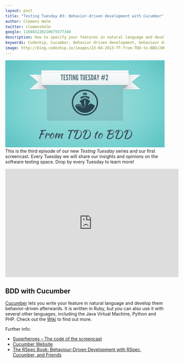 ```yaml
---
layout: post
title: "Testing Tuesday #3: Behavior-driven development with Cucumber"
author: Clemens Helm
twitter: clemenshelm
google: 116883220210675577340
description: How to specify your features in natural language and develop them behavior-driven using Cucumber.
keywords: Codeship, Cucumber, Behavior driven development, behaviour driven development, testing tuesday, testing tools, testing methodologies, develop iteratively, hosted testing, testing in the cloud
image: http://blog.codeship.io/images/23-04-2013-TT-from-TDD-to-BDD/200x200_tt_from-tdd-to-bdd.jpg
---
```

![Illustration testing tuesday: Tests make software](/images/23-04-2013-TT-from-TDD-to-BDD/codeship_tt_from-tdd-to-bdd.jpg)
This is the third episode of our new *Testing Tuesday* series and our first screencast. Every Tuesday we will share our insights and opinions on the software testing space. Drop by every Tuesday to learn more!

<iframe src="http://player.vimeo.com/video/65160463" width="548" height="343" frameborder="0" webkitAllowFullScreen mozallowfullscreen allowFullScreen></iframe>

## BDD with Cucumber

[Cucumber](http://cukes.info/) lets you write your feature in natural language and develop them behavior-driven afterwards. It is written in Ruby, but you can also use it with several other languages, including the Java Virtual Machine, Python and PHP. Check out the [Wiki](https://github.com/cucumber/cucumber/wiki) to find out more.

Further info:

* [Superheroes – The code of the screencast](https://github.com/codeship/superheroes)
* [Cucumber Website](http://cukes.info/)
* [The RSpec Book: Behaviour-Driven Development with RSpec, Cucumber, and Friends](http://pragprog.com/book/achbd/the-rspec-book)